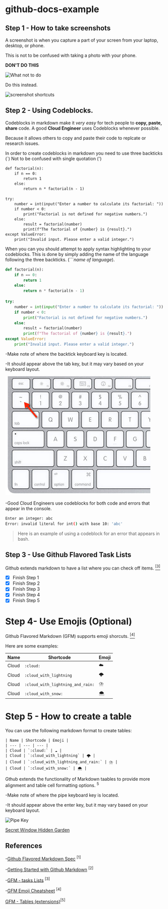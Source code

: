 # github-docs-example
## Step 1 - How to take screenshots

A screenshot is when you capture a part of your screen from your laptop, desktop, or phone. 

This is not to be confused with taking a photo with your phone.

**DON'T DO THIS**

![What not to do](https://github.com/ko4gat/github-docs-example/assets/144299220/e87f77a2-380f-4446-b1bc-a13581ccb47f)

Do this instead.

<img width="600" alt="screenshot shortcuts" src="https://github.com/ko4gat/github-docs-example/assets/144299220/2423217b-68a7-43dd-94a9-bf373fcb25a9">



## Step 2 - Using Codeblocks.

Codeblocks in markdown make it *very easy* for tech people to **copy, paste, share** code.
A good __Cloud Engineer__ uses Codeblocks whenever possible.

Because it allows others to copy and paste their code to replcate or research issues.

In order to create codeblocks in markdown you need to use three backticks (`) 
Not to be confused with single quotation (')

```
def factorial(n):
    if n == 0:
        return 1
    else:
        return n * factorial(n - 1)

try:
    number = int(input("Enter a number to calculate its factorial: "))
    if number < 0:
        print("Factorial is not defined for negative numbers.")
    else:
        result = factorial(number)
        print(f"The factorial of {number} is {result}.")
except ValueError:
    print("Invalid input. Please enter a valid integer.")
```

When you can you should attempt to apply syntax highlighting to your codeblocks. This is done by simply adding the name of the language following the three backticks. (```*name of language*).

```Python
def factorial(n):
    if n == 0:
        return 1
    else:
        return n * factorial(n - 1)

try:
    number = int(input("Enter a number to calculate its factorial: "))
    if number < 0:
        print("Factorial is not defined for negative numbers.")
    else:
        result = factorial(number)
        print(f"The factorial of {number} is {result}.")
except ValueError:
    print("Invalid input. Please enter a valid integer.")
```
-Make note of where the backtick keyboard key is located.

-It should appear above the tab key, but it may vary based on your keyboard layout.

![Photo of backtick key](assets/Backtick-Key.jpg)

-Good Cloud Engineers use codeblocks for both code and errors that appear in the console.


```bash
Enter an integer: abc
Error: invalid literal for int() with base 10: 'abc'
```
>Here is an example of using a codeblock for an error that appears in bash.

## Step 3 - Use Github Flavored Task Lists

Github extends markdown to have a list where you can check off items. [<sup>[3]</sup>](#references)

- [x] Finish Step 1
- [x] Finish Step 2
- [x] Finish Step 3
- [x] Finish Step 4
- [x] Finish Step 5

# Step 4- Use Emojis (Optional)

Github Flavored Markdown (GFM) supports emoji shorcuts. [<sup>[4]</sup>](#references)

Here are some examples:

| Name | Shortcode | Emoji |
| --- | --- | --- |
| Cloud | `:cloud:` | ☁️ |
| Cloud | `:cloud_with_lightning` | 🌩️ |
| Cloud | `:cloud_with_lightning_and_rain:` | ⛈️ |
| Cloud | `:cloud_with_snow:` | 🌨️ |

# Step 5 - How to create a table

You can use the following markdown format to create tables:


```MD
| Name | Shortcode | Emoji |
| --- | --- | --- |
| Cloud | `:cloud:` | ☁️ |
| Cloud | `:cloud_with_lightning` | 🌩️ |
| Cloud | `:cloud_with_lightning_and_rain:` | ⛈️ |
| Cloud | `:cloud_with_snow:` | 🌨️ |
```

Gthub extends the functionality of Markdown taables to provide more alignment and table cell formatting options. <sup>5</sup>

-Make note of where the pipe keyboard key is located.

-It should appear above the enter key, but it may vary based on your keyboard layout.

![Pipe Key](https://github.com/ko4gat/github-docs-example/assets/144299220/b5caf8f6-baed-4ab6-8ba7-4d6238d40a67)


[Secret Window Hidden Garden](Secret-Window/Hidden-Garden.md)

## References

-[Github Flavored Markdown Spec](https://github.github.com/gfm/) <sup> [1]</sup>

-[Getting Started with Github Markdown](https://docs.github.com/en/get-started/writing-on-github/getting-started-with-writing-and-formatting-on-github/basic-writing-and-formatting-syntax#quoting-code) <sup> [2]</sup>

-[GFM - tasks Lists](https://docs.github.com/en/get-started/writing-on-github/getting-started-with-writing-and-formatting-on-github/basic-writing-and-formatting-syntax#task-lists) <sup>[3]</sup>

-[GFM Emoji Cheatsheet](https://github.com/ikatyang/emoji-cheat-sheet) <sup>[4]</sup>

[GFM - Tables (extensions)](https://github.github.com/gfm/#tables-extension-)<sup>[5]</sup>

